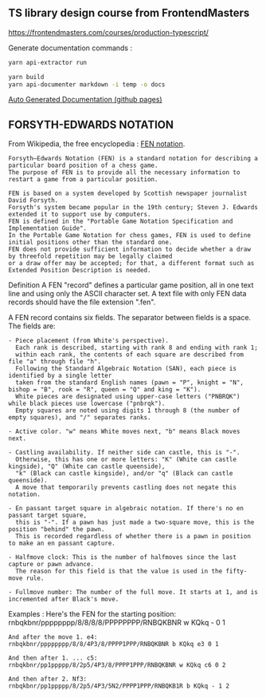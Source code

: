 ## TS library design course from FrontendMasters
https://frontendmasters.com/courses/production-typescript/

Generate documentation commands :
```bash
yarn api-extractor run
```

```bash
yarn build
yarn api-documenter markdown -i temp -o docs
```

[Auto Generated Documentation (github pages)](https://colinfaivre.github.io/data-structures-and-algorithms/)

## FORSYTH-EDWARDS NOTATION
From Wikipedia, the free encyclopedia :
[FEN notation](https://en.wikipedia.org/wiki/Forsyth%E2%80%93Edwards_Notation).

    Forsyth–Edwards Notation (FEN) is a standard notation for describing a particular board position of a chess game.
    The purpose of FEN is to provide all the necessary information to restart a game from a particular position.

    FEN is based on a system developed by Scottish newspaper journalist David Forsyth.
    Forsyth's system became popular in the 19th century; Steven J. Edwards extended it to support use by computers.
    FEN is defined in the "Portable Game Notation Specification and Implementation Guide".
    In the Portable Game Notation for chess games, FEN is used to define initial positions other than the standard one.
    FEN does not provide sufficient information to decide whether a draw by threefold repetition may be legally claimed
    or a draw offer may be accepted; for that, a different format such as Extended Position Description is needed.


Definition
    A FEN "record" defines a particular game position, all in one text line and using only the ASCII character set.
    A text file with only FEN data records should have the file extension ".fen".


A FEN record contains six fields. The separator between fields is a space. The fields are:

    - Piece placement (from White's perspective).
      Each rank is described, starting with rank 8 and ending with rank 1;
      within each rank, the contents of each square are described from file "a" through file "h".
      Following the Standard Algebraic Notation (SAN), each piece is identified by a single letter
      taken from the standard English names (pawn = "P", knight = "N", bishop = "B", rook = "R", queen = "Q" and king = "K").
      White pieces are designated using upper-case letters ("PNBRQK") while black pieces use lowercase ("pnbrqk").
      Empty squares are noted using digits 1 through 8 (the number of empty squares), and "/" separates ranks.

    - Active color. "w" means White moves next, "b" means Black moves next.

    - Castling availability. If neither side can castle, this is "-".
      Otherwise, this has one or more letters: "K" (White can castle kingside), "Q" (White can castle queenside),
      "k" (Black can castle kingside), and/or "q" (Black can castle queenside).
      A move that temporarily prevents castling does not negate this notation.

    - En passant target square in algebraic notation. If there's no en passant target square,
      this is "-". If a pawn has just made a two-square move, this is the position "behind" the pawn.
      This is recorded regardless of whether there is a pawn in position to make an en passant capture.

    - Halfmove clock: This is the number of halfmoves since the last capture or pawn advance.
      The reason for this field is that the value is used in the fifty-move rule.

    - Fullmove number: The number of the full move. It starts at 1, and is incremented after Black's move.


Examples :
    Here's the FEN for the starting position:
    rnbqkbnr/pppppppp/8/8/8/8/PPPPPPPP/RNBQKBNR w KQkq - 0 1

    And after the move 1. e4:
    rnbqkbnr/pppppppp/8/8/4P3/8/PPPP1PPP/RNBQKBNR b KQkq e3 0 1

    And then after 1. ... c5:
    rnbqkbnr/pp1ppppp/8/2p5/4P3/8/PPPP1PPP/RNBQKBNR w KQkq c6 0 2

    And then after 2. Nf3:
    rnbqkbnr/pp1ppppp/8/2p5/4P3/5N2/PPPP1PPP/RNBQKB1R b KQkq - 1 2
    